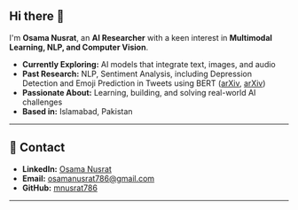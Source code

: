 ## Hi there 👋

I'm **Osama Nusrat**, an **AI Researcher** with a keen interest in **Multimodal Learning, NLP, and Computer Vision**.

-  **Currently Exploring:** AI models that integrate text, images, and audio
-  **Past Research:** NLP, Sentiment Analysis, including Depression Detection and Emoji Prediction in Tweets using BERT ([arXiv](https://arxiv.org/abs/2404.13104), [arXiv](https://arxiv.org/abs/2307.02054))
-  **Passionate About:** Learning, building, and solving real-world AI challenges
- **Based in:** Islamabad, Pakistan

---

## 🔹 Contact
- **LinkedIn:** [Osama Nusrat](https://www.linkedin.com/in/osama-nusrat)
- **Email:** osamanusrat786@gmail.com
- **GitHub:** [mnusrat786](https://github.com/mnusrat786)

---

